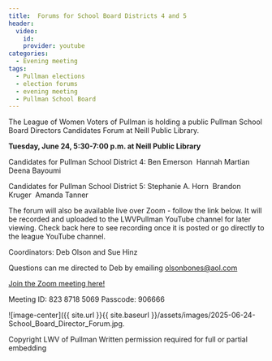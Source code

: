 ```yaml
---
title:  Forums for School Board Districts 4 and 5 
header:
  video:
    id: 
    provider: youtube
categories:
  - Evening meeting
tags:
  - Pullman elections
  - election forums
  - evening meeting
  - Pullman School Board
---
```


The League of Women Voters of Pullman is holding a public Pullman School Board Directors Candidates Forum at Neill Public Library.

**Tuesday, June 24, 5:30-7:00 p.m. at Neill Public Library**  

Candidates for Pullman School District 4:
Ben Emerson 
Hannah Martian 
Deena Bayoumi 

Candidates for Pullman School District 5:
Stephanie A. Horn 
Brandon Kruger 
Amanda Tanner

The forum will also be available live over Zoom - follow the link below. It will be recorded and uploaded to the LWVPullman YouTube channel for later viewing.  Check back here to see recording once it is posted or go directly to the league YouTube channel.

Coordinators: Deb Olson and Sue Hinz

Questions can me directed to Deb by emailing olsonbones@aol.com

[Join the Zoom meeting here!](https://us02web.zoom.us/j/82387185069?pwd=YUh5b1FVbTdlRHNzV2VzeVJkcnJzdz09)

Meeting ID: 823 8718 5069
Passcode: 906666


![image-center]({{ site.url }}{{ site.baseurl }}/assets/images/2025-06-24-School_Board_Director_Forum.jpg.


Copyright LWV of Pullman
Written permission required for full or partial embedding

<!---change the title to whatever you want the post to be titled
change the ID out to the end of the youtube link https://youtu.be/r61ARK4Qv9c -->
